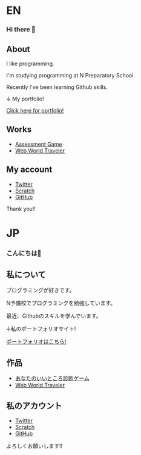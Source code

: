 # EN

### Hi there 👋

## About

I like programming.

I'm studying programming at N Preparatory School.

Recently I've been learning Github skills.

↓ My portfolio!

[Click here for portfolio!](https://kenton116.github.io)

## Works

- [Assessment Game](https://kenton116.github.io/assessment/assessment.html)
- [Web World Traveler](https://kenotn116.github.io/WebWorldTraveler)

## My account

- [Twitter](https://twitter.com)
- [Scratch](https://scratch.mit.edu/users/kentune)
- [GitHub](https://github.com/kenton116)

Thank you!!

# JP

### こんにちは👋

## 私について

プログラミングが好きです。

N予備校でプログラミングを勉強しています。

最近、Githubのスキルを学んでいます。

↓私のポートフォリオサイト!

[ポートフォリオはこちら!](https://kenton116.github.io)

## 作品

- [あなたのいいところ診断ゲーム](https://kenton116.github.io/assessment/assessment.html)
- [Web World Traveler](https://kenotn116.github.io/WebWorldTraveler)

## 私のアカウント

- [Twitter](https://twitter.com)
- [Scratch](https://scratch.mit.edu/users/kentune)
- [GitHub](https://github.com/kenton116)

よろしくお願いします!!
